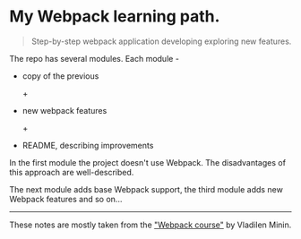 # My Webpack learning path. 
> Step-by-step webpack application developing exploring new features.

The repo has several modules. Each module - 
- copy of the previous 
 
  \+ 
 
 - new webpack features
 
    \+ 
 
 - README, describing improvements
 
 In the first module the project doesn't use Webpack. The disadvantages of this approach are well-described. 
 
 The next module adds base Webpack support, the third module adds new Webpack features and so on...
 
 ---
 
 These notes are mostly taken from the ["Webpack course"](https://www.youtube.com/watch?v=eSaF8NXeNsA&t=3017s "YouTube") by Vladilen Minin.
